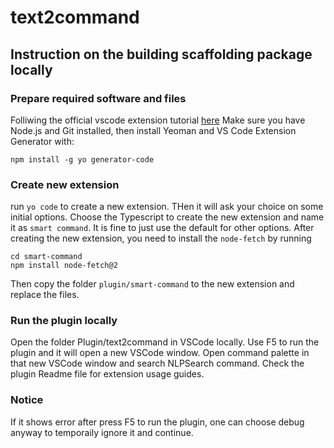# text2command

## Instruction on the building scaffolding package locally

### Prepare required software and files

Folliwing the official vscode extension tutorial [here](https://code.visualstudio.com/api/get-started/your-first-extension)
Make sure you have Node.js and Git installed, then install Yeoman and VS Code Extension Generator with:

`npm install -g yo generator-code`

### Create new extension

run `yo code` to create a new extension. THen it will ask your choice on some initial options. Choose the Typescript to create the new extension and name it as `smart command`. It is fine to just use the default for other options.
After creating the new extension, you need to install the `node-fetch` by running 
```
cd smart-command
npm install node-fetch@2
```
Then copy the folder `plugin/smart-command` to the new extension and replace the files.

### Run the plugin locally

Open the folder Plugin/text2command in VSCode locally. Use F5 to run the plugin and it will open a new VSCode window. Open command palette in that new VSCode window and search NLPSearch command. Check the plugin Readme file for extension usage guides.

### Notice

If it shows error after press F5 to run the plugin, one can choose debug anyway to temporaily ignore it and continue.
